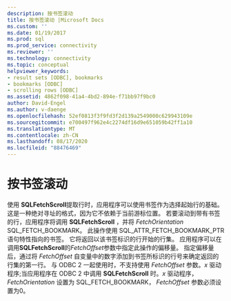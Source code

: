 ```yaml
---
description: 按书签滚动
title: 按书签滚动 |Microsoft Docs
ms.custom: ''
ms.date: 01/19/2017
ms.prod: sql
ms.prod_service: connectivity
ms.reviewer: ''
ms.technology: connectivity
ms.topic: conceptual
helpviewer_keywords:
- result sets [ODBC], bookmarks
- bookmarks [ODBC]
- scrolling rows [ODBC]
ms.assetid: 4862f098-41a4-4bd2-894e-f71bb97f9bc0
author: David-Engel
ms.author: v-daenge
ms.openlocfilehash: 52ef0813f3f9fd3f2d139a2549000c629943109e
ms.sourcegitcommit: e700497f962e4c2274df16d9e651059b42ff1a10
ms.translationtype: MT
ms.contentlocale: zh-CN
ms.lasthandoff: 08/17/2020
ms.locfileid: "88476469"
---
```

# <a name="scrolling-by-bookmark"></a>按书签滚动
使用 **SQLFetchScroll**提取行时，应用程序可以使用书签作为选择起始行的基础。 这是一种绝对寻址的格式，因为它不依赖于当前游标位置。 若要滚动到带有书签的行，应用程序将调用 **SQLFetchScroll** ，并将 *FetchOrientation* SQL_FETCH_BOOKMARK。 此操作使用 SQL_ATTR_FETCH_BOOKMARK_PTR 语句特性指向的书签。 它将返回以该书签标识的行开始的行集。 应用程序可以在调用**SQLFetchScroll**的*FetchOffset*参数中指定此操作的偏移量。 指定偏移量后，通过将 *FetchOffset* 自变量中的数字添加到书签所标识的行号来确定返回的行集的第一行。 与 ODBC 2 一起使用时，不支持使用 *FetchOffset* 参数。*x* 驱动程序;当应用程序在 ODBC 2 中调用 **SQLFetchScroll** 时。*x* 驱动程序， *FetchOrientation* 设置为 SQL_FETCH_BOOKMARK， *FetchOffset* 参数必须设置为0。
